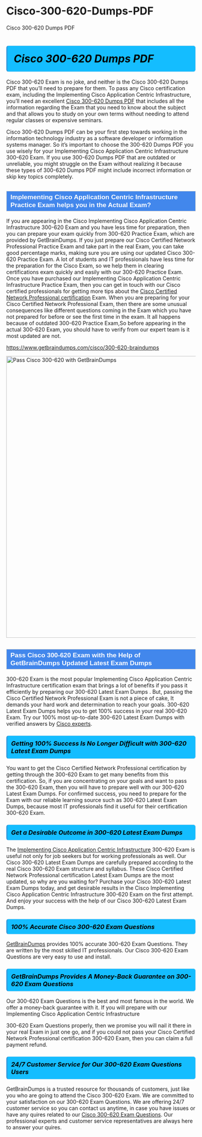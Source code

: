 # Cisco-300-620-Dumps-PDF
Cisco 300-620 Dumps PDF
<h1><strong><span style="display: block; color: #000000; background: #14BDFF; border: 0.5px solid #AED6F1; border-left: 3px solid #3498DB; padding: .6em; border-radius: 6px;">                     <em>Cisco 300-620 <span class="exam_variation">Dumps PDF</span> </em>                </span></strong>            </h1>                        <p>Cisco 300-620 Exam is no joke, and neither is the Cisco 300-620 <span class="exam_variation">Dumps PDF</span> that you’ll need to prepare for them. To pass any Cisco certification exam,             including the Implementing Cisco Application Centric Infrastructure, you’ll need an excellent <a href="https://www.getbraindumps.com/cisco/300-620-braindumps">Cisco 300-620 <span class="exam_variation">Dumps PDF</span></a> that includes             all the information regarding the Exam that you need to know about the subject and that allows you to study on your own terms             without needing to attend regular classes or expensive seminars.</p>                        <p>Cisco 300-620 <span class="exam_variation">Dumps PDF</span> can be your first step towards working in the information technology industry as a software developer or             information systems manager. So it’s important to choose the 300-620 <span class="exam_variation">Dumps PDF</span> you use wisely for your             Implementing Cisco Application Centric Infrastructure 300-620 Exam. If you use 300-620 <span class="exam_variation">Dumps PDF</span>             that are outdated or unreliable, you might struggle on the Exam without realizing it because these types of 300-620 <span class="exam_variation">Dumps PDF</span>             might include incorrect information or skip key topics completely.</p>                        <h2 style="background: #4287ec; border: 1px solid #cccccc; padding: 5px 10px;">                <span style="color: #ffffff;">                    <span style="font-size: 11pt;">                        <span style="line-height: normal;">                            <span style="font-family: Calibri,sans-serif;">                                <strong>                                    <span style="font-size: 13.0pt;">Implementing Cisco Application Centric Infrastructure <span class="exam_variation2">Practice Exam</span> helps you in the Actual Exam?</span>                                </strong>                            </span>                        </span>                    </span>                </span>            </h2>                        <p>If you are appearing in the Cisco Implementing Cisco Application Centric Infrastructure 300-620 Exam and             you have less time for preparation, then you can prepare your exam quickly from 300-620 <span class="exam_variation2">Practice Exam</span>, which are provided by GetBrainDumps.             If you just prepare our Cisco Certified Network Professional <span class="exam_variation2">Practice Exam</span> and take part in the real Exam, you can take good percentage marks, making sure you are             using our updated Cisco 300-620 <span class="exam_variation2">Practice Exam</span>. A lot of students and IT professionals have less time for the preparation for the Cisco Exam,             so we help them in clearing certifications exam quickly and easily with our 300-620 <span class="exam_variation2">Practice Exam</span>. Once you have purchased our             Implementing Cisco Application Centric Infrastructure <span class="exam_variation2">Practice Exam</span>, then you can get in touch with our             Cisco certified professionals for getting more tips about the <a href="https://www.getbraindumps.com/cisco/ccnp-braindumps.html">Cisco Certified Network Professional certification</a> Exam. When you are preparing for your              Cisco Certified Network Professional Exam, then there are some unusual consequences like different questions coming in the Exam which you have not prepared            for before or see the first time in the exam. It all happens because of outdated 300-620 <span class="exam_variation2">Practice Exam</span>,So before appearing in the actual             300-620 Exam, you should have to verify from our expert team is it most updated are not.</p>                        <p><a href="https://www.getbraindumps.com/cisco/300-620-braindumps">https://www.getbraindumps.com/cisco/300-620-braindumps</a></p>                        <p><a href="https://www.getbraindumps.com/"><img src="https://www.getbraindumps.com/images/get-updated-exam-questions-with-discount-getbraindumps.jpg" class="postImage" alt="Pass Cisco 300-620 with GetBrainDumps" width="750"></a></p>                            <h2 style="background: #4287ec; border: 1px solid #cccccc; padding: 5px 10px;">                <span style="color: #ffffff;">                    <span style="font-size: 11pt;">                        <span style="line-height: normal;">                            <span style="font-family: Calibri,sans-serif;">                                <strong>                                    <span style="font-size: 13.0pt;">Pass Cisco 300-620 Exam with the Help of GetBrainDumps Updated <span class="exam_variation3">Latest Exam Dumps</span></span>                                </strong>                            </span>                        </span>                    </span>                </span>            </h2>                        <p>300-620 Exam is the most popular Implementing Cisco Application Centric Infrastructure certification exam that brings a             lot of benefits if you pass it efficiently by preparing our 300-620 <span class="exam_variation3">Latest Exam Dumps</span> . But, passing the Cisco Certified Network Professional Exam is not a piece of cake,             It demands your hard work and determination to reach your goals. 300-620 <span class="exam_variation3">Latest Exam Dumps</span> helps you to get 100% success in your real 300-620 Exam.             Try our 100% most up-to-date 300-620 <span class="exam_variation3">Latest Exam Dumps</span> with verified answers by <a href="https://www.getbraindumps.com/cisco-braindumps.html">Cisco experts</a>.</p>                        <h3>                <strong>                    <span style="display: block; color: #000000; background: #14BDFF; border: 0.5px solid #AED6F1; border-left: 3px solid #3498DB; padding: .6em; border-radius: 6px;">                        <em>Getting 100% Success Is No Longer Difficult with 300-620 <span class="exam_variation3">Latest Exam Dumps</span></em>                    </span>                </strong>            </h3>                        <p>You want to get the Cisco Certified Network Professional certification by getting through the 300-620 Exam to get many benefits from this certification.             So, if you are concentrating on your goals and want to pass the 300-620 Exam, then you will have to prepare well with our 300-620 <span class="exam_variation3">Latest Exam Dumps</span>.             For confirmed success, you need to prepare for the Exam with our reliable learning source such as 300-620 <span class="exam_variation3">Latest Exam Dumps</span>, because most             IT professionals find it useful for their certification 300-620 Exam.</p>                        <h3>                <strong>                    <span style="display: block; color: #000000; background: #14BDFF; border: 0.5px solid #AED6F1; border-left: 3px solid #3498DB; padding: .6em; border-radius: 6px;">                        <em>Get a Desirable Outcome in 300-620 <span class="exam_variation3">Latest Exam Dumps</span></em>                    </span>                </strong>            </h3>                        <p>The <a href="https://www.getbraindumps.com/cisco/300-620-braindumps">Implementing Cisco Application Centric Infrastructure</a> 300-620 Exam is useful not only for job seekers but             for working professionals as well. Our Cisco 300-620 <span class="exam_variation3">Latest Exam Dumps</span> are carefully prepared according to the real Cisco 300-620 Exam structure and syllabus.             These Cisco Certified Network Professional certification <span class="exam_variation3">Latest Exam Dumps</span> are the most updated, so why are you waiting for? Purchase your Cisco 300-620 <span class="exam_variation3">Latest Exam Dumps</span> today,             and get desirable results in the Cisco Implementing Cisco Application Centric Infrastructure 300-620 Exam on the first attempt.             And enjoy your success with the help of our Cisco 300-620 <span class="exam_variation3">Latest Exam Dumps</span>.</p>                        <h3>                <strong>                    <span style="display: block; color: #000000; background: #14BDFF; border: 0.5px solid #AED6F1; border-left: 3px solid #3498DB; padding: .6em; border-radius: 6px;">                        <em>100% Accurate Cisco 300-620 <span class="exam_variation4">Exam Questions</span></em>                    </span>                </strong>            </h3>                        <p><a href="https://www.getbraindumps.com/">GetBrainDumps</a> provides 100% accurate 300-620 <span class="exam_variation4">Exam Questions</span>. They are written by the most skilled IT professionals.             Our Cisco 300-620 <span class="exam_variation4">Exam Questions</span> are very easy to use and install.</p>                        <h3>                <strong>                    <span style="display: block; color: #000000; background: #14BDFF; border: 0.5px solid #AED6F1; border-left: 3px solid #3498DB; padding: .6em; border-radius: 6px;">                        <em>GetBrainDumps Provides A Money-Back Guarantee on  300-620 <span class="exam_variation4">Exam Questions</span></em>                    </span>                </strong>            </h3>                        <p>Our 300-620 <span class="exam_variation4">Exam Questions</span> is the best and most famous in the world. We offer a money-back guarantee with it.             If you will prepare with our Implementing Cisco Application Centric Infrastructure</p>            <p>300-620 <span class="exam_variation4">Exam Questions</span> properly, then we promise you will nail it there in your real Exam in just one go, and             if you could not pass your Cisco Certified Network Professional certification 300-620 Exam, then you can claim a full payment refund.</p>                        <h3>                <strong>                    <span style="display: block; color: #000000; background: #14BDFF; border: 0.5px solid #AED6F1; border-left: 3px solid #3498DB; padding: .6em; border-radius: 6px;">                        <em>24/7 Customer Service for Our 300-620 <span class="exam_variation4">Exam Questions</span> Users</em>                    </span>                </strong>            </h3>                        <p>GetBrainDumps is a trusted resource for thousands of customers, just like you who are going to attend the Cisco 300-620 Exam.             We are committed to your satisfaction on our 300-620 <span class="exam_variation4">Exam Questions</span>. We are offering 24/7 customer service so you can contact us anytime,             in case you have issues or have any quires related to our <a href="https://www.getbraindumps.com/cisco/300-620-braindumps">Cisco 300-620 <span class="exam_variation4">Exam Questions</span></a>. Our professional experts and customer service             representatives are always here to answer your quires.</p>                    
